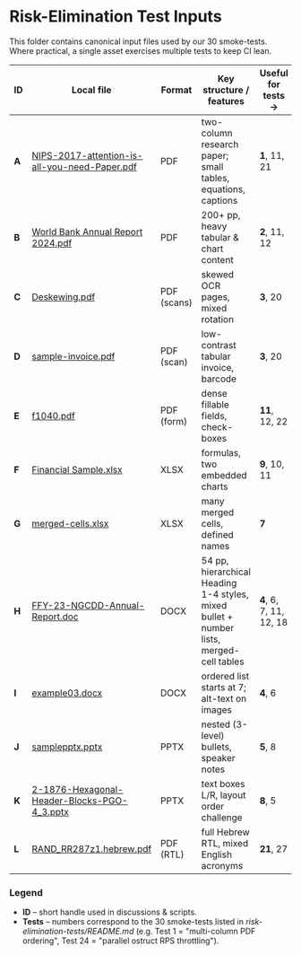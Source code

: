 # Risk-Elimination Test Inputs

This folder contains canonical input files used by our 30 smoke-tests.  
Where practical, a single asset exercises multiple tests to keep CI lean.

| ID | Local file | Format | Key structure / features | Useful for tests → |
|----|------------|--------|--------------------------|--------------------|
| **A** | [NIPS-2017-attention-is-all-you-need-Paper.pdf](./test-inputs/NIPS-2017-attention-is-all-you-need-Paper.pdf) | PDF | two-column research paper; small tables, equations, captions | **1**, 11, 21 |
| **B** | [World Bank Annual Report 2024.pdf](./test-inputs/World%20Bank%20Annual%20Report%202024.pdf) | PDF | 200+ pp, heavy tabular & chart content | **2**, 11, 12 |
| **C** | [Deskewing.pdf](./test-inputs/Deskewing.pdf) | PDF (scans) | skewed OCR pages, mixed rotation | **3**, 20 |
| **D** | [sample-invoice.pdf](./test-inputs/sample-invoice.pdf) | PDF (scan) | low-contrast tabular invoice, barcode | **3**, 20 |
| **E** | [f1040.pdf](./test-inputs/f1040.pdf) | PDF (form) | dense fillable fields, check-boxes | **11**, 12, 22 |
| **F** | [Financial Sample.xlsx](./test-inputs/Financial%20Sample.xlsx) | XLSX | formulas, two embedded charts | **9**, 10, 11 |
| **G** | [merged-cells.xlsx](./test-inputs/merged-cells.xlsx) | XLSX | many merged cells, defined names | **7** |
| **H** | [FFY-23-NGCDD-Annual-Report.doc](./test-inputs/FFY-23-NGCDD-Annual-Report.doc) | DOCX | 54 pp, hierarchical Heading 1-4 styles, mixed bullet + number lists, merged-cell tables | **4**, 6, 7, 11, 12, 18 |
| **I** | [example03.docx](./test-inputs/example03.docx) | DOCX | ordered list starts at 7; alt-text on images | **4**, 6 |
| **J** | [samplepptx.pptx](./test-inputs/samplepptx.pptx) | PPTX | nested (3-level) bullets, speaker notes | **5**, 8 |
| **K** | [2-1876-Hexagonal-Header-Blocks-PGO-4_3.pptx](./test-inputs/2-1876-Hexagonal-Header-Blocks-PGO-4_3.pptx) | PPTX | text boxes L/R, layout order challenge | **8**, 5 |
| **L** | [RAND_RR287z1.hebrew.pdf](./test-inputs/RAND_RR287z1.hebrew.pdf) | PDF (RTL) | full Hebrew RTL, mixed English acronyms | **21**, 27 |

### Legend

* **ID** – short handle used in discussions & scripts.  
* **Tests** – numbers correspond to the 30 smoke-tests listed in *risk-elimination-tests/README.md* (e.g. Test 1 = "multi-column PDF ordering", Test 24 = "parallel ostruct RPS throttling").  

